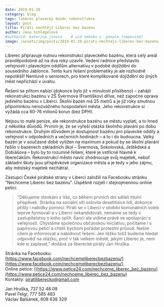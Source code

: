 ```yaml
---
date: 2019-01-28
category: blog
tags: liberec plavecký bazén rekonstrukce
layout: post
title: Piráti nechtějí Liberec bez bazénu 
author: Jana Schlegelová
#authorId: katerina.jinova    # uid nekoho z _people (nepoviné)
image: /assets/img/posts/2019-01-28-pirati-nechteji-liberec-bez-bazenu.jpg
---
```

Liberec připravuje nutnou rekonstrukci plaveckého bazénu, která celý areál pravděpodobně až na dva roky uzavře. Vedení radnice představilo veřejnosti i plaveckým oddílům alternativu v podobě dojíždění do sousedního Jablonce. Tento kurs řešení problematiky je ale rozhodně nepotěšil! Nemluvě o seniorech, pro které komplikované dojíždění do jiných měst nepřichází v úvahu.

Řešení se přitom nabízí (dokonce bylo již v minulosti přislíbeno) – zahájit rekonstrukci bazénu v ZŠ Švermova (Františkov) dříve, než započne oprava jediného bazénu v Liberci. Školní bazén má 25 metrů a je již roky smutnou připomínkou nerozvážného hospodaření města. Jeho rekonstrukce si vyžádá cca 60-76 milionů korun (bez DPH). 

Nejsou to malé peníze, ale rekonstrukce bazénu se městu vyplatí, a to hned z několika důvodů. Prvním je, že se vyřeší otázka školního plavání po dobu rekonstrukce. Druhým důvodem je dostupnost bazénu pro plavecké oddíly a veřejnost v odpoledních a večerních hodinách – a to i do budoucna. Velký bazén je v současné době vytížen na maximum a pokud by se školní plavání řešilo v bazénech základních škol – Švermova, Sokolovská, Ještědská a Dobiášova – bylo by to rozumné řešení, které je vstřícné hlavně k liberečákům. Rekonstrukcí město navíc zhodnocuje svůj majetek, neboť základní školy jsou příspěvkové organizace města a je tedy v jeho zájmu, aby městský majetek nechátral. 

Zástupci České pirátské strany v Liberci založili na Facebooku stránku "Nechceme Liberec bez bazénu". Úspěšně rozjeli i stejnojmennou online petici.  

>"Děkujeme stovkám z Vás, co během prvních dní sdíleli titulní příspěvek. Stránka na sociální síti oslovila desetitisíce lidí, dokonce přišly i nabídky pomoci. Piráti se v Liberci v období komunálních voleb teprve formovali a v Liberci nekandidovali, nemáme se tedy v zastupitelstvu o koho opřít. Šanci ale vidíme právě ve spolupráci s veřejností. Chystáme společnou občanskou iniciativu, počítáme i s papírovou peticí a chtěli bychom pořádat protestní průvod. Naším cílem je informovat a nabídnout řešení. Jen těžko totiž budeme hledat odpověď na otázku, proč v tak velkém městě, jakým Liberec je, není kde si zaplavat," dodává za liberecké piráty Jan Hruška.

Stránka na Facebooku: [https://www.facebook.com/nechcemeliberecbezbazenu/](https://www.facebook.com/nechcemeliberecbezbazenu/)<br/>
Online petice: [(https://www.petice24.com/nechceme_liberec_bez_bazenu](https://www.petice24.com/nechceme_liberec_bez_bazenu)<br/>
Kontakty: [piratiliberecko@gmail.com](mailto:piratiliberecko@gmail.com)    

Jan Hruška, 737 52 48 09<br/>
Pavel Felgr, 777 585 483<br/>
Václav Balšánek, 608 638 329
